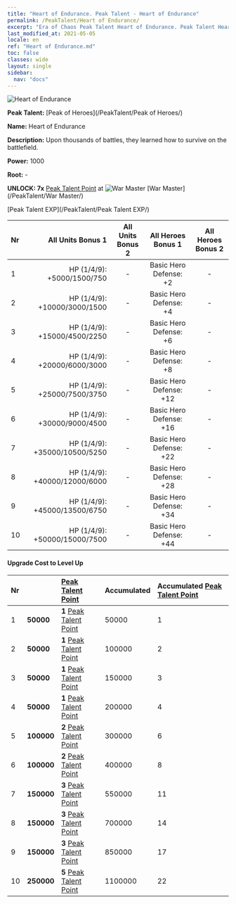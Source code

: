 ```yaml
---
title: "Heart of Endurance. Peak Talent - Heart of Endurance"
permalink: /PeakTalent/Heart of Endurance/
excerpt: "Era of Chaos Peak Talent Heart of Endurance. Peak Talent Heart of Endurance. Heart of Endurance"
last_modified_at: 2021-05-05
locale: en
ref: "Heart of Endurance.md"
toc: false
classes: wide
layout: single
sidebar:
  nav: "docs"
---
```


  ![Heart of Endurance](/images/pt/talent_1002.png)

  **Peak Talent:** [Peak of Heroes](/PeakTalent/Peak of Heroes/)

  **Name:** Heart of Endurance

  **Description:** Upon thousands of battles, they learned how to survive on the battlefield.

  **Power:** 1000

  **Root:** -

  **UNLOCK: 7x** [Peak Talent Point](/Items/con_934/) at ![War Master](/images/pt/talent_1001.png) [War Master](/PeakTalent/War Master/)

  [Peak Talent EXP](/PeakTalent/Peak Talent EXP/)

  | Nr | All Units Bonus 1 | All Units Bonus 2 | All Heroes Bonus 1 | All Heroes Bonus 2 |
  |:---|--------------:|:-------------:|:-------------:|:-------------:|
  | 1 | HP (1/4/9): +5000/1500/750 | - | Basic Hero Defense: +2 | - |
  | 2 | HP (1/4/9): +10000/3000/1500 | - | Basic Hero Defense: +4 | - |
  | 3 | HP (1/4/9): +15000/4500/2250 | - | Basic Hero Defense: +6 | - |
  | 4 | HP (1/4/9): +20000/6000/3000 | - | Basic Hero Defense: +8 | - |
  | 5 | HP (1/4/9): +25000/7500/3750 | - | Basic Hero Defense: +12 | - |
  | 6 | HP (1/4/9): +30000/9000/4500 | - | Basic Hero Defense: +16 | - |
  | 7 | HP (1/4/9): +35000/10500/5250 | - | Basic Hero Defense: +22 | - |
  | 8 | HP (1/4/9): +40000/12000/6000 | - | Basic Hero Defense: +28 | - |
  | 9 | HP (1/4/9): +45000/13500/6750 | - | Basic Hero Defense: +34 | - |
  | 10 | HP (1/4/9): +50000/15000/7500 | - | Basic Hero Defense: +44 | - |


#### Upgrade Cost to Level Up

  | Nr | <i class="fas fa-coins"/> | [Peak Talent Point](/Items/con_934/) | Accumulated <i class="fas fa-coins"/> | Accumulated [Peak Talent Point](/Items/con_934/) |
  |:---|:--------------|:-------------|:-------------|:-------------|
  | 1 | **50000** | **1** [Peak Talent Point](/Items/con_934/) | 50000 | 1 |
  | 2 | **50000** | **1** [Peak Talent Point](/Items/con_934/) | 100000 | 2 |
  | 3 | **50000** | **1** [Peak Talent Point](/Items/con_934/) | 150000 | 3 |
  | 4 | **50000** | **1** [Peak Talent Point](/Items/con_934/) | 200000 | 4 |
  | 5 | **100000** | **2** [Peak Talent Point](/Items/con_934/) | 300000 | 6 |
  | 6 | **100000** | **2** [Peak Talent Point](/Items/con_934/) | 400000 | 8 |
  | 7 | **150000** | **3** [Peak Talent Point](/Items/con_934/) | 550000 | 11 |
  | 8 | **150000** | **3** [Peak Talent Point](/Items/con_934/) | 700000 | 14 |
  | 9 | **150000** | **3** [Peak Talent Point](/Items/con_934/) | 850000 | 17 |
  | 10 | **250000** | **5** [Peak Talent Point](/Items/con_934/) | 1100000 | 22 |

